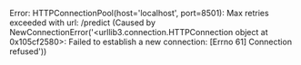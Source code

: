 Error: HTTPConnectionPool(host='localhost', port=8501): Max retries exceeded with url: /predict (Caused by NewConnectionError('<urllib3.connection.HTTPConnection object at 0x105cf2580>: Failed to establish a new connection: [Errno 61] Connection refused'))